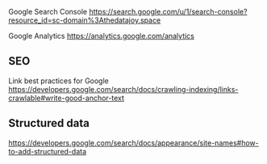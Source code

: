 
Google Search Console
https://search.google.com/u/1/search-console?resource_id=sc-domain%3Athedatajoy.space

Google Analytics
https://analytics.google.com/analytics

## SEO

Link best practices for Google
https://developers.google.com/search/docs/crawling-indexing/links-crawlable#write-good-anchor-text

## Structured data
https://developers.google.com/search/docs/appearance/site-names#how-to-add-structured-data
